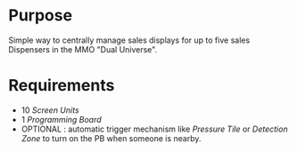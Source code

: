 # Purpose

Simple way to centrally manage sales displays for up to five sales Dispensers in the MMO "Dual Universe".

# Requirements
 *  10 _Screen Units_
 *   1 _Programming Board_
 *   OPTIONAL : automatic trigger mechanism like _Pressure Tile_ or _Detection Zone_ to turn on the PB when someone is nearby.
